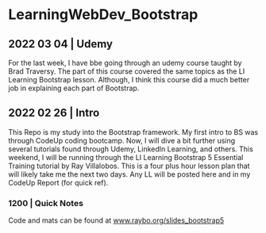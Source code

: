 # LearningWebDev_Bootstrap

## 2022 03 04 | Udemy
For the last week, I have bbe going through an udemy course taught by Brad Traversy.  The part of this course covered the same topics as the LI Learning Bootstrap lesson.  Although, I think this course did a much better job in explaining each part of Bootstrap.  

## 2022 02 26 | Intro
This Repo is my study into the Bootstrap framework.  My first intro to BS was through CodeUp coding bootcamp.  Now, I will dive a bit further using several tutorials found through Udemy, LinkedIn Learning, and others.  This weekend, I will be running through the LI Learning Bootstrap 5 Essential Training tutorial by Ray Villalobos. This is a four plus hour lesson plan that will likely take me the next two days.  Any LL will be posted here and in my CodeUp Report (for quick ref).  

### 1200 | Quick Notes
Code and mats can be found at www.raybo.org/slides_bootstrap5
